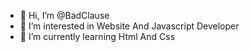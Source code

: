 - 👋 Hi, I’m @BadClause
- 👀 I’m interested in Website And Javascript Developer
- 🌱 I’m currently learning Html And Css
